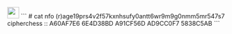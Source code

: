 <img src="https://user-images.githubusercontent.com/5679180/79618120-0daffb80-80be-11ea-819e-d2b0fa904d07.gif" width="27px">
```
# cat nfo
(r)age19prs4v2f57kxnhsufy0antt6wr9m9g0nmm5mr547s7
cipherchess :: A60AF7E6 6E4D38BD A91CF56D AD9CC0F7 5838C5AB
```
